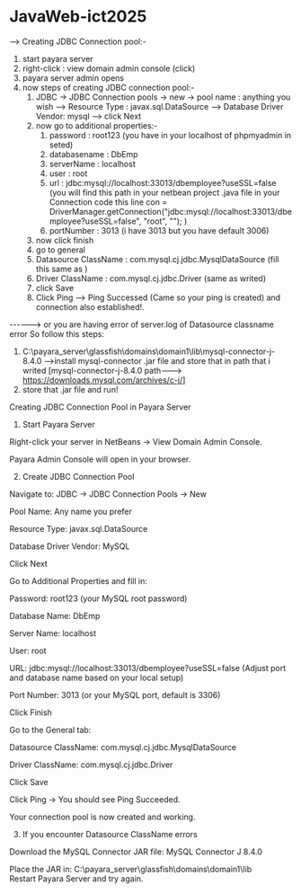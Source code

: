 # JavaWeb-ict2025

--> Creating JDBC Connection pool:-
1. start payara server
2. right-click : view domain admin console (click)
3. payara server admin opens
4. now steps of creating JDBC connection pool:-
     1. JDBC -> JDBC Connection pools -> new -> pool name : anything you wish --> Resource Type : javax.sql.DataSource --> Database Driver Vendor: mysql --> click Next
     2. now go to additional properties:-
          1. password : root123 (you have in your localhost of phpmyadmin in seted)
          2. databasename : DbEmp
          3. serverName : localhost
          4. user : root
          5. url : jdbc:mysql://localhost:33013/dbemployee?useSSL=false (you will find this path in your netbean project .java file in your Connection code this line con = DriverManager.getConnection("jdbc:mysql://localhost:33013/dbemployee?useSSL=false", "root", ""); )
          6. portNumber : 3013 (i have 3013 but you have default 3006)
      3. now click finish
      4. go to general
      5. Datasource ClassName : com.mysql.cj.jdbc.MysqlDataSource (fill this same as )
      6. Driver ClassName : com.mysql.cj.jdbc.Driver (same as writed)
      7. click Save
      8. Click Ping --> Ping Successed (Came so your ping is created) and connection also established!.
  
------> or you are having error of server.log of Datasource classname error So follow this steps:
1. C:\payara_server\glassfish\domains\domain1\lib\mysql-connector-j-8.4.0  -->install mysql-connector .jar file and store that in path that i writed [mysql-connector-j-8.4.0 path---> https://downloads.mysql.com/archives/c-j/]
2. store that .jar file and run!






Creating JDBC Connection Pool in Payara Server
1. Start Payara Server

Right-click your server in NetBeans → View Domain Admin Console.

Payara Admin Console will open in your browser.

2. Create JDBC Connection Pool

Navigate to: JDBC → JDBC Connection Pools → New

Pool Name: Any name you prefer

Resource Type: javax.sql.DataSource

Database Driver Vendor: MySQL

Click Next

Go to Additional Properties and fill in:

Password: root123 (your MySQL root password)

Database Name: DbEmp

Server Name: localhost

User: root

URL: jdbc:mysql://localhost:33013/dbemployee?useSSL=false
(Adjust port and database name based on your local setup)

Port Number: 3013 (or your MySQL port, default is 3306)

Click Finish

Go to the General tab:

Datasource ClassName: com.mysql.cj.jdbc.MysqlDataSource

Driver ClassName: com.mysql.cj.jdbc.Driver

Click Save

Click Ping → You should see Ping Succeeded.

Your connection pool is now created and working.

3. If you encounter Datasource ClassName errors

Download the MySQL Connector JAR file:
MySQL Connector J 8.4.0

Place the JAR in: C:\payara_server\glassfish\domains\domain1\lib\
Restart Payara Server and try again.
